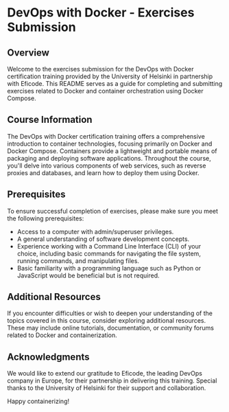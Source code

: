 # DevOps with Docker - Exercises Submission

## Overview
Welcome to the exercises submission for the DevOps with Docker certification training provided by the University of Helsinki in partnership with Eficode. This README serves as a guide for completing and submitting exercises related to Docker and container orchestration using Docker Compose.

## Course Information
The DevOps with Docker certification training offers a comprehensive introduction to container technologies, focusing primarily on Docker and Docker Compose. Containers provide a lightweight and portable means of packaging and deploying software applications. Throughout the course, you'll delve into various components of web services, such as reverse proxies and databases, and learn how to deploy them using Docker.

## Prerequisites
To ensure successful completion of exercises, please make sure you meet the following prerequisites:

- Access to a computer with admin/superuser privileges.
- A general understanding of software development concepts.
- Experience working with a Command Line Interface (CLI) of your choice, including basic commands for navigating the file system, running commands, and manipulating files.
- Basic familiarity with a programming language such as Python or JavaScript would be beneficial but is not required.

## Additional Resources
If you encounter difficulties or wish to deepen your understanding of the topics covered in this course, consider exploring additional resources. These may include online tutorials, documentation, or community forums related to Docker and containerization.

## Acknowledgments
We would like to extend our gratitude to Eficode, the leading DevOps company in Europe, for their partnership in delivering this training. Special thanks to the University of Helsinki for their support and collaboration.

Happy containerizing!
